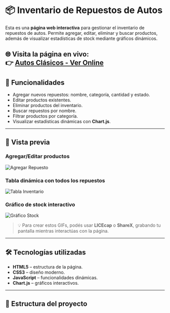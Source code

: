 # 📦 Inventario de Repuestos de Autos

Esta es una **página web interactiva** para gestionar el inventario de repuestos de autos. Permite agregar, editar, eliminar y buscar productos, además de visualizar estadísticas de stock mediante gráficos dinámicos.


🌐 **Visita la página en vivo:**  
👉 [Autos Clásicos - Ver Online](https://DeveloperCss.github.io/Inventario/)
---

## 🌟 Funcionalidades

- Agregar nuevos repuestos: nombre, categoría, cantidad y estado.  
- Editar productos existentes.  
- Eliminar productos del inventario.  
- Buscar repuestos por nombre.  
- Filtrar productos por categoría.  
- Visualizar estadísticas dinámicas con **Chart.js**.

---

## 📸 Vista previa

### Agregar/Editar productos
![Agregar Repuesto](./gifs/agregar.gif)

### Tabla dinámica con todos los repuestos
![Tabla Inventario](./gifs/tabla.gif)

### Gráfico de stock interactivo
![Gráfico Stock](./gifs/grafico.gif)

> 💡 Para crear estos GIFs, podés usar **LICEcap** o **ShareX**, grabando tu pantalla mientras interactúas con la página.

---

## 🛠 Tecnologías utilizadas

- **HTML5** – estructura de la página.  
- **CSS3** – diseño moderno.  
- **JavaScript** – funcionalidades dinámicas.  
- **Chart.js** – gráficos interactivos.

---

## 📂 Estructura del proyecto

